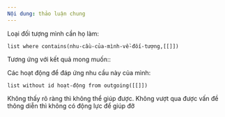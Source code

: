 ```yaml
---
Nội dung: thảo luận chung
---
```


Loại đối tượng mình cần họ làm:
```dataview
list where contains(nhu-cầu-của-mình-về-đối-tượng,[[]])
```
Tương ứng với kết quả mong muốn:: 

Các hoạt động để đáp ứng nhu cầu này của mình:
```dataview
list without id hoạt-động from outgoing([[]])
```

Không thấy rõ ràng thì không thể giúp được. Không vượt qua được vấn đề thông diễn thì không có động lực để giúp đỡ 